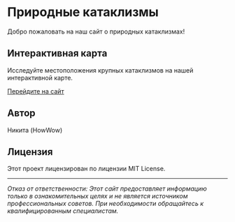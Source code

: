 # Природные катаклизмы

Добро пожаловать на наш сайт о природных катаклизмах!

## Интерактивная карта

Исследуйте местоположения крупных катаклизмов на нашей интерактивной карте.

[Перейдите на сайт](https://howwow0.github.io/Cataclysm-websiteNew/index.html)

## Автор
Никита (HowWow)

## Лицензия
Этот проект лицензирован по лицензии MIT License.

---
*Отказ от ответственности: Этот сайт предоставляет информацию только в ознакомительных целях и не является источником профессиональных советов. При необходимости обращайтесь к квалифицированным специалистам.*

